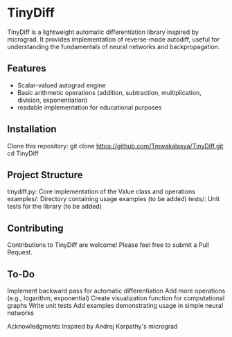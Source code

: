 # TinyDiff

TinyDiff is a lightweight automatic differentiation library inspired by micrograd. It provides implementation of reverse-mode autodiff, useful for understanding the fundamentals of neural networks and backpropagation.

## Features

- Scalar-valued autograd engine
- Basic arithmetic operations (addition, subtraction, multiplication, division, exponentiation)
- readable implementation for educational purposes

## Installation

Clone this repository:
git clone https://github.com/Tmwakalasya/TinyDiff.git
cd TinyDiff

## Project Structure

tinydiff.py: Core implementation of the Value class and operations
examples/: Directory containing usage examples (to be added)
tests/: Unit tests for the library (to be added)

## Contributing
Contributions to TinyDiff are welcome! Please feel free to submit a Pull Request.

## To-Do
Implement backward pass for automatic differentiation
Add more operations (e.g., logarithm, exponential)
Create visualization function for computational graphs
Write unit tests
Add examples demonstrating usage in simple neural networks

Acknowledgments
Inspired by Andrej Karpathy's micrograd


